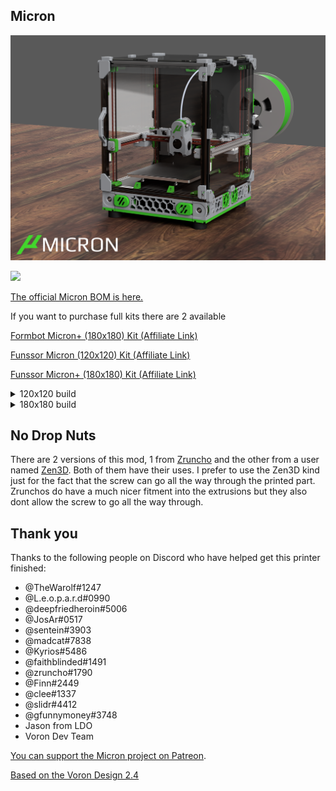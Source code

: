 ## Micron

![Rendering of a Micron build](Images/Green-Micron-plus-Render.png)

[![](https://img.shields.io/discord/825469421346226226?color=teal&label=Micron&logo=discord&logoColor=fafafa)](https://discord.gg/doomcube)

[The official Micron BOM is here.](https://docs.google.com/spreadsheets/d/1caKSc-EukVpRgN67_by_hdzVPlExSRQ66j3OXlEmcCU)

If you want to purchase full kits there are 2 available 

<a href="https://www.formbot3d.com/products/presale-voron-micron-180mm-high-quality-corexy-3d-printer-kit?DIST=Rk9OHl4%3D" rel="nofollow">Formbot Micron+ (180x180) Kit (Affiliate Link)</a>

<a href="https://s.click.aliexpress.com/e/_DdmhiFF" rel="nofollow">Funssor Micron (120x120) Kit (Affiliate Link)</a>

<a href="https://s.click.aliexpress.com/e/_Dd6tmYz" rel="nofollow">Funssor Micron+ (180x180) Kit (Affiliate Link)</a>



<details> 
   <summary>
    120x120 build
    </summary>

## Frame Extrusions
Misumi Part #  |Qty | Notes
 ----|----|----|
HFS3-1515-300 |4 | Blind holes need to be drilled
HFS3-1515-220 |10| Ends need to be tapped (M3)
HFS3-1515-205 |2 |
HFS3-1515-190 |1 |
HFS3-1515-120 |1 |

## Linear Rails
Part  | Qty | Length
-----|----|-----|
MGN7H | 6 | 150mm
MGN9C OR MGN9H | 1 | 150mm
</details>


<details>
    <summary>
    180x180 build
    </summary>
    
## Frame Extrusions
Misumi Part #  |Qty | Notes
 ----|----|----|
HFS3-1515-350 |4 | Blind holes need to be drilled
HFS3-1515-280 |10| Ends need to be tapped (M3)
HFS3-1515-265 |2 |
HFS3-1515-250 |1 |
HFS3-1515-180 |1 |

## Linear Rails
Part  | Qty | Length
-----|-----|-----|
MGN7H | 6 | 220mm
MGN9C OR MGN9H | 1 | 220mm 
</details>

## No Drop Nuts
There are 2 versions of this mod, 1 from [Zruncho](https://github.com/VoronDesign/VoronUsers/tree/master/printer_mods/zruncho/V0_No_Drop_Nuts) and the other from a user named [Zen3D](https://github.com/VoronDesign/VoronUsers/tree/master/printer_mods/Zen3D/V0_1515_T-nut/). Both of them have their uses. I prefer to use the Zen3D kind just for the fact that the screw can go all the way through the printed part. Zrunchos do have a much nicer fitment into the extrusions but they also dont allow the screw to go all the way through.

## Thank you
Thanks to the following people on Discord who have helped get this printer finished:

- @TheWarolf#1247
- @L.e.o.p.a.r.d#0990
- @deepfriedheroin#5006
- @JosAr#0517
- @sentein#3903
- @madcat#7838
- @Kyrios#5486
- @faithblinded#1491
- @zruncho#1790
- @Finn#2449
- @clee#1337
- @slidr#4412
- @gfunnymoney#3748
- Jason from LDO
- Voron Dev Team

[You can support the Micron project on Patreon](https://www.patreon.com/user?u=27661824&fan_landing=true).

[Based on the Voron Design 2.4](https://github.com/VoronDesign/Voron-2)
